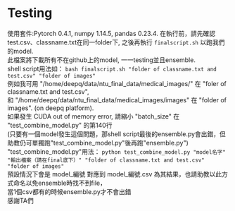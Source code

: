 # Testing
使用套件:Pytorch 0.4.1, numpy 1.14.5, pandas 0.23.4.
在執行前，請先確認test.csv、classname.txt在同一folder下,
之後再執行 ```finalscript.sh``` 以跑我們的model.  
此檔案將下載所有不在github上的model, 一一testing並且ensemble.  
shell script用法如： ```bash finalscript.sh "folder of classname.txt and test.csv" "folder of images"```  
例如我可用 "/home/deepq/data/ntu_final_data/medical_images/" 在 "foler of classname.txt and test.csv",  
和 "/home/deepq/data/ntu_final_data/medical_images/images" 在 "folder of images". (on deepq platform).  
如果發生 CUDA out of memory error, 請縮小 "batch_size" 在 "test_combine_model.py" 的第140行  
(只要有一個model發生這個問題，那shell script最後的ensemble.py會出錯，但助教仍可單獨跑"test_combine_model.py"後再跑"ensemble.py")
"test_combine_model.py"用法： ```python test_combine_model.py "model名字" "輸出檔案（請在final底下）" "folder of classname.txt and test.csv" "folder of images"```  
預設情況下會是 model_編號 對應到 model_編號.csv 為其結果，也請助教以此方式命名以免ensemble時找不到file，    
當1個csv都有的時候ensemble.py才不會出錯  
感謝TA們
